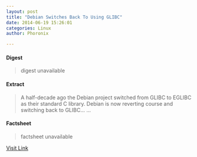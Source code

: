 ```yaml
---
layout: post
title: "Debian Switches Back To Using GLIBC"
date: 2014-06-19 15:26:01
categories: Linux
author: Phoronix

---
```



#### Digest
>digest unavailable

#### Extract
>A half-decade ago the Debian project switched from GLIBC to EGLIBC as their standard C library. Debian is now reverting course and switching back to GLIBC......

#### Factsheet
>factsheet unavailable

[Visit Link](https://www.linux.com/news/software/applications/777445-debian-switches-back-to-using-glibc/)


